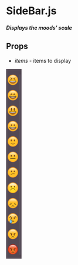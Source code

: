 # SideBar.js
##### Displays the moods' scale

## Props
- *items* - items to display

![SideBar.js](./SideBar.png)
